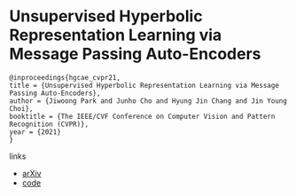 # Unsupervised Hyperbolic Representation Learning via Message Passing Auto-Encoders

```
@inproceedings{hgcae_cvpr21,
title = {Unsupervised Hyperbolic Representation Learning via Message Passing Auto-Encoders},
author = {Jiwoong Park and Junho Cho and Hyung Jin Chang and Jin Young Choi},
booktitle = {The IEEE/CVF Conference on Computer Vision and Pattern Recognition (CVPR)},
year = {2021}
}
```

links
- [arXiv](https://arxiv.org/abs/2103.16046)
- [code](https://github.com/junhocho/HGCAE)
